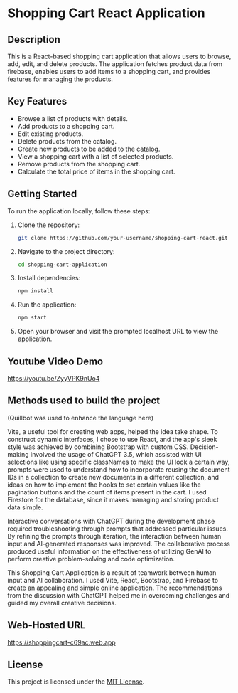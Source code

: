 # Shopping Cart React Application

## Description

This is a React-based shopping cart application that allows users to browse, add, edit, and delete products. The application fetches product data from firebase, enables users to add items to a shopping cart, and provides features for managing the products.

## Key Features

- Browse a list of products with details.
- Add products to a shopping cart.
- Edit existing products.
- Delete products from the catalog.
- Create new products to be added to the catalog.
- View a shopping cart with a list of selected products.
- Remove products from the shopping cart.
- Calculate the total price of items in the shopping cart.

## Getting Started

To run the application locally, follow these steps:

1. Clone the repository:

   ```bash
   git clone https://github.com/your-username/shopping-cart-react.git

2. Navigate to the project directory:

    ```bash
    cd shopping-cart-application

3. Install dependencies:

    ```bash
    npm install

4. Run the application:

    ```bash
    npm start

5. Open your browser and visit the prompted localhost URL to view the application.


## Youtube Video Demo
https://youtu.be/ZyyVPK9nUo4

## Methods used to build the project
(Quillbot was used to enhance the language here)

Vite, a useful tool for creating web apps, helped the idea take shape. To construct dynamic interfaces, I chose to use React, and the app's sleek style was achieved by combining Bootstrap with custom CSS. Decision-making involved the usage of ChatGPT 3.5, which assisted with UI selections like using specific classNames to make the UI look a certain way, prompts were used to understand how to incorporate reusing the document IDs in a collection to create new documents in a different collection, and ideas on how to implement the hooks to set certain values like the pagination buttons and the count of items present in the cart. I used Firestore for the database, since it makes managing and storing product data simple.

Interactive conversations with ChatGPT during the development phase required troubleshooting through prompts that addressed particular issues. By refining the prompts through iteration, the interaction between human input and AI-generated responses was improved. The collaborative process produced useful information on the effectiveness of utilizing GenAI to perform creative problem-solving and code optimization.

This Shopping Cart Application is a result of teamwork between human input and AI collaboration. 
I used Vite, React, Bootstrap, and Firebase to create an appealing and simple online application. The recommendations from the discussion with ChatGPT helped me in overcoming challenges and guided my overall creative decisions.


## Web-Hosted URL
https://shoppingcart-c69ac.web.app


## License

This project is licensed under the [MIT License](LICENSE).